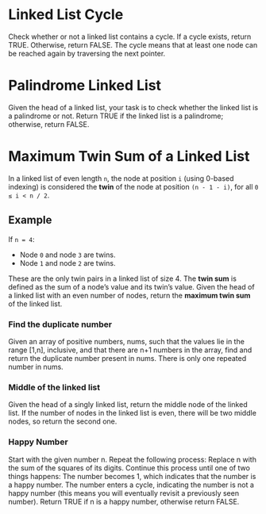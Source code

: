 # Linked List Cycle

Check whether or not a linked list contains a cycle. If a cycle exists, return TRUE. Otherwise, return FALSE. The cycle means that at least one node can be reached again by traversing the next pointer.

# Palindrome Linked List

Given the head of a linked list, your task is to check whether the linked list is a palindrome or not. Return TRUE if the linked list is a palindrome; otherwise, return FALSE.

# Maximum Twin Sum of a Linked List

In a linked list of even length `n`, the node at position `i` (using 0-based indexing) is considered the **twin** of the node at position `(n - 1 - i)`, for all `0 ≤ i < n / 2`.

## Example

If `n = 4`:
- Node `0` and node `3` are twins.
- Node `1` and node `2` are twins.

These are the only twin pairs in a linked list of size 4.
The **twin sum** is defined as the sum of a node’s value and its twin’s value.
Given the head of a linked list with an even number of nodes, return the **maximum twin sum** of the linked list.

### Find the duplicate number

Given an array of positive numbers, nums, such that the values lie in the range [1,n], inclusive, and that there are n+1 numbers in the array, find and return the duplicate number present in nums. There is only one repeated number in nums.

### Middle of the linked list

Given the head of a singly linked list, return the middle node of the linked list. If the number of nodes in the linked list is even, there will be two middle nodes, so return the second one.

### Happy Number

Start with the given number n.
Repeat the following process:
Replace n with the sum of the squares of its digits.
Continue this process until one of two things happens:
The number becomes 1, which indicates that the number is a happy number.
The number enters a cycle, indicating the number is not a happy number (this means you will eventually revisit a previously seen number).
Return TRUE if n is a happy number, otherwise return FALSE.



